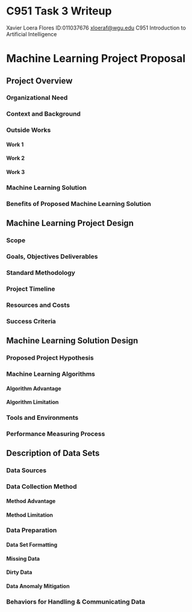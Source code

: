 # C951 Task 3 Writeup
Xavier Loera Flores
ID:011037676
xloeraf@wgu.edu
C951 Introduction to Artificial Intelligence

# Machine Learning Project Proposal

## Project Overview

### Organizational Need

### Context and Background

### Outside Works
#### Work 1

#### Work 2

#### Work 3


### Machine Learning Solution

### Benefits of Proposed Machine Learning Solution


## Machine Learning Project Design

### Scope

### Goals, Objectives Deliverables

### Standard Methodology

### Project Timeline

### Resources and Costs

### Success Criteria


## Machine Learning Solution Design

### Proposed Project Hypothesis

### Machine Learning Algorithms
#### Algorithm Advantage

#### Algorithm Limitation

### Tools and Environments

### Performance Measuring Process

## Description of Data Sets

### Data Sources

### Data Collection Method

#### Method Advantage

#### Method Limitation

### Data Preparation

#### Data Set Formatting

#### Missing Data

#### Dirty Data

#### Data Anomaly Mitigation

### Behaviors for Handling & Communicating Data


